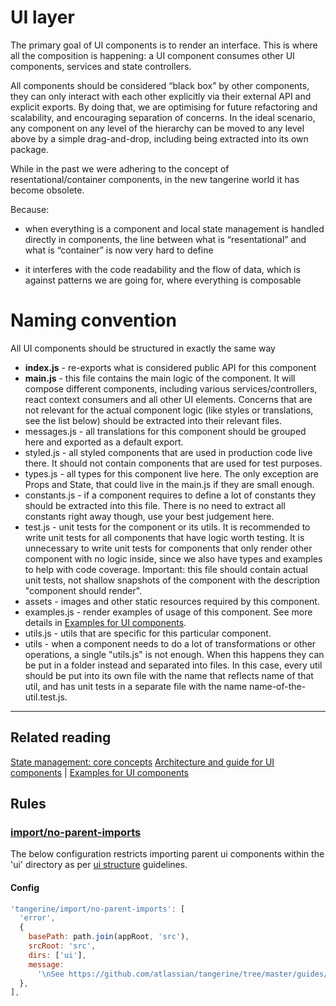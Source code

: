 # UI layer

The primary goal of UI components is to render an interface. This is where all the composition is
happening: a UI component consumes other UI components, services and state controllers.

All components should be considered “black box” by other components, they can only interact with
each other explicitly via their external API and explicit exports. By doing that, we are optimising
for future refactoring and scalability, and encouraging separation of concerns. In the ideal
scenario, any component on any level of the hierarchy can be moved to any level above by a simple
drag-and-drop, including being extracted into its own package.

While in the past we were adhering to the concept of resentational/container components, in the new
tangerine world it has become obsolete.

Because:

- when everything is a component and local state management is handled directly in components, the
  line between what is “resentational” and what is “container” is now very hard to define

- it interferes with the code readability and the flow of data, which is against patterns we are
  going for, where everything is composable

# Naming convention

All UI components should be structured in exactly the same way

- **index.js** - re-exports what is considered public API for this component
- **main.js** - this file contains the main logic of the component. It will compose different
  components, including various services/controllers, react context consumers and all other UI
  elements. Concerns that are not relevant for the actual component logic (like styles or
  translations, see the list below) should be extracted into their relevant files.
- messages.js - all translations for this component should be grouped here and exported as a
  default export.
- styled.js - all styled components that are used in production code live there. It should not
  contain components that are used for test purposes.
- types.js - all types for this component live here. The only exception are Props and State, that
  could live in the main.js if they are small enough.
- constants.js - if a component requires to define a lot of constants they should be extracted
  into this file. There is no need to extract all constants right away though, use your best
  judgement here.
- test.js - unit tests for the component or its utils. It is recommended to write unit tests for
  all components that have logic worth testing. It is unnecessary to write unit tests for
  components that only render other component with no logic inside, since we also have types and
  examples to help with code coverage. Important: this file should contain actual unit tests, not
  shallow snapshots of the component with the description "component should render".
- assets - images and other static resources required by this component.
- examples.js - render examples of usage of this component. See more details in
  [Examples for UI components](../../components/components-types/ui/examples.md).
- utils.js - utils that are specific for this particular component.
- utils - when a component needs to do a lot of transformations or other operations, a single
  "utils.js" is not enough. When this happens they can be put in a folder instead and separated
  into files. In this case, every util should be put into its own file with the name that reflects
  name of that util, and has unit tests in a separate file with the name name-of-the-util.test.js.

---

## Related reading

[State management: core concepts](../../components/state-management)
[Architecture and guide for UI components](../../components/components-types/ui/README.md) |
[Examples for UI components](../../components/components-types/ui/examples.md)

## Rules

### [import/no-parent-imports](/packages/eslint-plugin-tangerine/rules/import/no-parent-imports)

The below configuration restricts importing parent ui components within the 'ui' directory as per [ui structure]('./structure.md) guidelines.

#### Config

```js
'tangerine/import/no-parent-imports': [
  'error',
  {
    basePath: path.join(appRoot, 'src'),
    srcRoot: 'src',
    dirs: ['ui'],
    message:
      '\nSee https://github.com/atlassian/tangerine/tree/master/guides/code/app/apps/structure/ui-layer for more details',
  },
],
```
